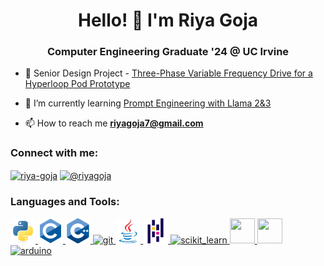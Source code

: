 <h1 align="center">Hello! 👋 I'm Riya Goja</h1>
<h3 align="center">Computer Engineering Graduate '24 @ UC Irvine</h3>

- 🔭 Senior Design Project - [Three-Phase Variable Frequency Drive for a Hyperloop Pod Prototype](https://www.hyperxite.com/pod-viii)

- 🌱 I’m currently learning [Prompt Engineering with Llama 2&3](https://learn.deeplearning.ai/courses/prompt-engineering-with-llama-2/lesson/1/introduction)

- 📫 How to reach me **riyagoja7@gmail.com**


<h3 align="left">Connect with me:</h3>
<p align="left">
<a href="https://linkedin.com/in/riya-goja" target="blank"><img align="center" src="https://raw.githubusercontent.com/rahuldkjain/github-profile-readme-generator/master/src/images/icons/Social/linked-in-alt.svg" alt="riya-goja" height="30" width="40" /></a>
<a href="https://medium.com/@riyagoja" target="blank"><img align="center" src="https://raw.githubusercontent.com/rahuldkjain/github-profile-readme-generator/master/src/images/icons/Social/medium.svg" alt="@riyagoja" height="30" width="40" /></a>
</p>

<h3 align="left">Languages and Tools:</h3>
<p align="left"> 
  <a href="https://www.python.org" target="_blank" rel="noreferrer"> <img src="https://raw.githubusercontent.com/devicons/devicon/master/icons/python/python-original.svg" alt="python" width="40" height="40"/> </a> 
  <a href="https://www.cprogramming.com/" target="_blank" rel="noreferrer"> <img src="https://raw.githubusercontent.com/devicons/devicon/master/icons/c/c-original.svg" alt="c" width="40" height="40"/> </a> 
  <a href="https://www.w3schools.com/cpp/" target="_blank" rel="noreferrer"> <img src="https://raw.githubusercontent.com/devicons/devicon/master/icons/cplusplus/cplusplus-original.svg" alt="cplusplus" width="40" height="40"/> </a> 
  <a href="https://git-scm.com/" target="_blank" rel="noreferrer"> <img src="https://www.vectorlogo.zone/logos/git-scm/git-scm-icon.svg" alt="git" width="40" height="40"/> </a> 
  <a href="https://www.java.com" target="_blank" rel="noreferrer"> <img src="https://raw.githubusercontent.com/devicons/devicon/master/icons/java/java-original.svg" alt="java" width="40" height="40"/> </a> 
  <a href="https://pandas.pydata.org/" target="_blank" rel="noreferrer"> <img src="https://raw.githubusercontent.com/devicons/devicon/2ae2a900d2f041da66e950e4d48052658d850630/icons/pandas/pandas-original.svg" alt="pandas" width="40" height="40"/> </a> 
  <a href="https://scikit-learn.org/" target="_blank" rel="noreferrer"> <img src="https://upload.wikimedia.org/wikipedia/commons/0/05/Scikit_learn_logo_small.svg" alt="scikit_learn" width="40" height="40"/> </a> 
  <a href="https://www.altium.com/altium-designer" target="_blank" rel="noreferrer"> <img src="https://github.com/riyagoja/riyagoja/assets/84300249/ff640b98-e2a7-4e54-9169-90c83495c509" width="40" height="40"/> </a>
  <a href="https://www.raspberrypi.com/" target="_blank" rel="noreferrer"> <img src="https://github.com/riyagoja/riyagoja/assets/84300249/d643df3f-020d-4a12-b07d-81d667a2dff0" width="40" height="40"/> </a>
  <a href="https://www.arduino.cc/" target="_blank" rel="noreferrer"> <img src="https://cdn.worldvectorlogo.com/logos/arduino-1.svg" alt="arduino" width="40" height="40"/> </a>
  
  



